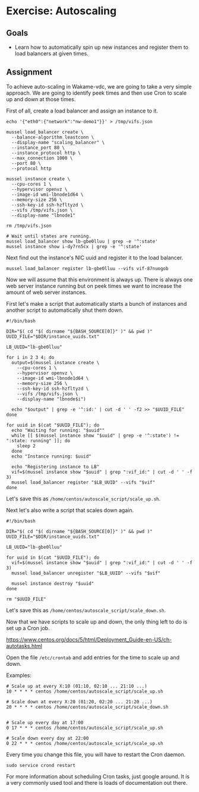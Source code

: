 # Exercise: Autoscaling

## Goals

* Learn how to automatically spin up new instances and register them to load balancers at given times.

## Assignment

To achieve auto-scaling in Wakame-vdc, we are going to take a very simple approach. We are going to identify peek times and then use Cron to scale up and down at those times.

First of all, create a load balancer and assign an instance to it.

```
echo '{"eth0":{"network":"nw-demo1"}}' > /tmp/vifs.json

mussel load_balancer create \
  --balance-algorithm leastconn \
  --display-name "scaling_balancer" \
  --instance_port 80 \
  --instance_protocol http \
  --max_connection 1000 \
  --port 80 \
  --protocol http

mussel instance create \
  --cpu-cores 1 \
  --hypervisor openvz \
  --image-id wmi-lbnode1d64 \
  --memory-size 256 \
  --ssh-key-id ssh-hzfltyzd \
  --vifs /tmp/vifs.json \
  --display-name "lbnode1"

rm /tmp/vifs.json

# Wait until states are running.
mussel load_balancer show lb-gbe0lluu | grep -e '^:state'
mussel instance show i-dy7rn5cx | grep -e '^:state'
```

Next find out the instance's NIC uuid and register it to the load balancer.

```
mussel load_balancer register lb-gbe0lluu --vifs vif-87nuogob
```

Now we will assume that this environment is always up. There is always one web server instance running but on peek times we want to increase the amount of web server instances.

First let's make a script that automatically starts a bunch of instances and another script to automatically shut them down.

```
#!/bin/bash

DIR="$( cd "$( dirname "${BASH_SOURCE[0]}" )" && pwd )"
UUID_FILE="$DIR/instance_uuids.txt"

LB_UUID="lb-gbe0lluu"

for i in 2 3 4; do
  output=$(mussel instance create \
    --cpu-cores 1 \
    --hypervisor openvz \
    --image-id wmi-lbnode1d64 \
    --memory-size 256 \
    --ssh-key-id ssh-hzfltyzd \
    --vifs /tmp/vifs.json \
    --display-name "lbnode$i")

  echo "$output" | grep -e '^:id:' | cut -d ' ' -f2 >> "$UUID_FILE"
done

for uuid in $(cat "$UUID_FILE"); do
  echo "Waiting for running: "$uuid""
  while [[ $(mussel instance show "$uuid" | grep -e '^:state') != ":state: running" ]]; do
    sleep 2
  done
  echo "Instance running: $uuid"

  echo "Registering instance to LB"
  vif=$(mussel instance show "$uuid" | grep ":vif_id:" | cut -d ' ' -f 3)
  mussel load_balancer register "$LB_UUID" --vifs "$vif"
done
```

Let's save this as `/home/centos/autoscale_script/scale_up.sh`.

Next let's also write a script that scales down again.

```
#!/bin/bash

DIR="$( cd "$( dirname "${BASH_SOURCE[0]}" )" && pwd )"
UUID_FILE="$DIR/instance_uuids.txt"

LB_UUID="lb-gbe0lluu"

for uuid in $(cat "$UUID_FILE"); do
  vif=$(mussel instance show "$uuid" | grep ":vif_id:" | cut -d ' ' -f 3)
  mussel load_balancer unregister "$LB_UUID" --vifs "$vif"

  mussel instance destroy "$uuid"
done

rm "$UUID_FILE"
```

Let's save this as `/home/centos/autoscale_script/scale_down.sh`.

Now that we have scripts to scale up and down, the only thing left to do is set up a Cron job.

https://www.centos.org/docs/5/html/Deployment_Guide-en-US/ch-autotasks.html

Open the file `/etc/crontab` and add entries for the time to scale up and down.

Examples:

```
# Scale up at every X:10 (01:10, 02:10 ... 21:10 ...)
10 * * * * centos /home/centos/autoscale_script/scale_up.sh

# Scale down at every X:20 (01:20, 02:20 ... 21:20 ...)
20 * * * * centos /home/centos/autoscale_script/scale_down.sh


# Scale up every day at 17:00
0 17 * * * centos /home/centos/autoscale_script/scale_up.sh

# Scale down every day at 22:00
0 22 * * * centos /home/centos/autoscale_script/scale_up.sh
```

Every time you change this file, you will have to restart the Cron daemon.

```
sudo service crond restart
```

For more information about scheduling Cron tasks, just google around. It is a very commonly used tool and there is loads of documentation out there.

